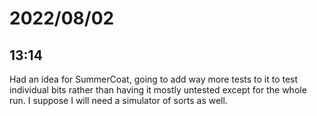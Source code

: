 # 2022/08/02

## 13:14

Had an idea for SummerCoat, going to add way more tests to it to test
individual bits rather than having it mostly untested except for the whole
run. I suppose I will need a simulator of sorts as well.